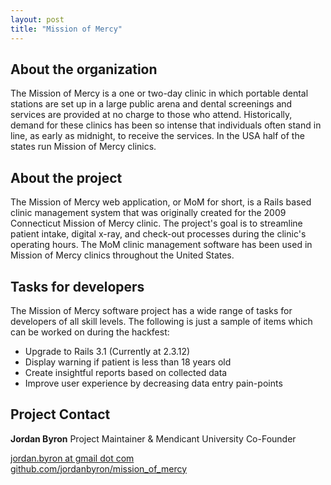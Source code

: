 ```yaml
---
layout: post
title: "Mission of Mercy"
---
```


## About the organization


The Mission of Mercy is a one or two-day clinic in which portable dental stations are set up in a large public arena and dental screenings and services are provided at no charge to those who attend. Historically, demand for these clinics has been so intense that individuals often stand in line, as early as midnight, to receive the services. In the USA half of the states run Mission of Mercy clinics.

## About the project


The Mission of Mercy web application, or MoM for short, is a Rails based clinic management system that was originally created for the 2009 Connecticut Mission of Mercy clinic. The project's goal is to streamline patient intake, digital x-ray, and check-out processes during the clinic's operating hours. The MoM clinic management software has been used in Mission of Mercy clinics throughout the United States.

## Tasks for developers


The Mission of Mercy software project has a wide range of tasks for developers of all skill levels. The following is just a sample of items which can be worked on during the hackfest:

- Upgrade to Rails 3.1 (Currently at 2.3.12)
- Display warning if patient is less than 18 years old
- Create insightful reports based on collected data
- Improve user experience by decreasing data entry pain-points

## Project Contact


**Jordan Byron**
Project Maintainer & Mendicant University Co-Founder

[jordan.byron at gmail dot com](mailto:jordan.byron@gmail.com)<br>
[github.com/jordanbyron/mission_of_mercy](https://github.com/jordanbyron/mission_of_mercy)